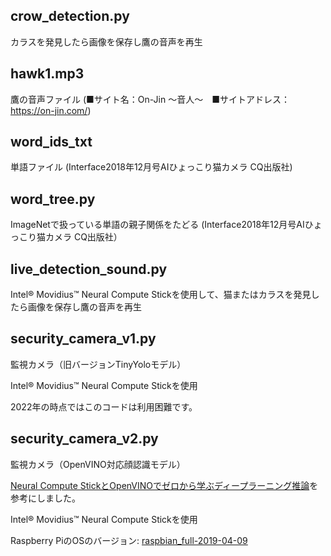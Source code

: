 ## crow_detection.py
カラスを発見したら画像を保存し鷹の音声を再生
## hawk1.mp3
鷹の音声ファイル (■サイト名：On-Jin ～音人～　■サイトアドレス：https://on-jin.com/)
## word_ids_txt
単語ファイル (Interface2018年12月号AIひょっこり猫カメラ CQ出版社)
## word_tree.py
ImageNetで扱っている単語の親子関係をたどる (Interface2018年12月号AIひょっこり猫カメラ CQ出版社）
## live_detection_sound.py
Intel® Movidius™ Neural Compute Stickを使用して、猫またはカラスを発見したら画像を保存し鷹の音声を再生
## security_camera_v1.py
監視カメラ（旧バージョンTinyYoloモデル）

Intel® Movidius™ Neural Compute Stickを使用

2022年の時点ではこのコードは利用困難です。
## security_camera_v2.py
監視カメラ（OpenVINO対応顔認識モデル）

[Neural Compute StickとOpenVINOでゼロから学ぶディープラーニング推論](https://jellyware.jp/openvino/#04)を参考にしました。

Intel® Movidius™ Neural Compute Stickを使用

Raspberry PiのOSのバージョン: [raspbian_full-2019-04-09](http://ftp.jaist.ac.jp/pub/raspberrypi/raspbian_full/images/raspbian_full-2019-04-09/)
